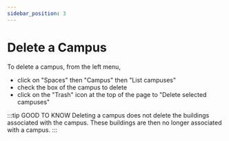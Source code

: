 ```yaml
---
sidebar_position: 3
---
```

# Delete a Campus

To delete a campus, from the left menu,

-   click on "Spaces" then "Campus" then "List campuses"
-   check the box of the campus to delete
-   click on the "Trash" icon at the top of the page to "Delete selected campuses"

:::tip GOOD TO KNOW
Deleting a campus does not delete the buildings associated with the campus. These buildings are then no longer associated with a campus.
:::